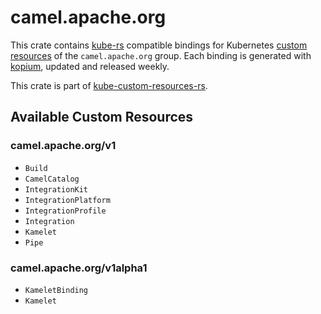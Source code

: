 <!--
SPDX-FileCopyrightText: The kube-custom-resources-rs Authors
SPDX-License-Identifier: 0BSD
 -->

# camel.apache.org

This crate contains [kube-rs](https://kube.rs/) compatible bindings for Kubernetes [custom resources](https://kubernetes.io/docs/tasks/extend-kubernetes/custom-resources/custom-resource-definitions/) of the `camel.apache.org` group. Each binding is generated with [kopium](https://github.com/kube-rs/kopium), updated and released weekly.

This crate is part of [kube-custom-resources-rs](https://github.com/metio/kube-custom-resources-rs).

## Available Custom Resources

### camel.apache.org/v1
- `Build`
- `CamelCatalog`
- `IntegrationKit`
- `IntegrationPlatform`
- `IntegrationProfile`
- `Integration`
- `Kamelet`
- `Pipe`
### camel.apache.org/v1alpha1
- `KameletBinding`
- `Kamelet`
